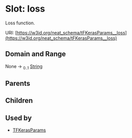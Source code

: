 
# Slot: loss


Loss function.

URI: [https://w3id.org/neat_schema/tFKerasParams__loss](https://w3id.org/neat_schema/tFKerasParams__loss)


## Domain and Range

None &#8594;  <sub>0..1</sub> [String](types/String.md)

## Parents


## Children


## Used by

 * [TFKerasParams](TFKerasParams.md)
